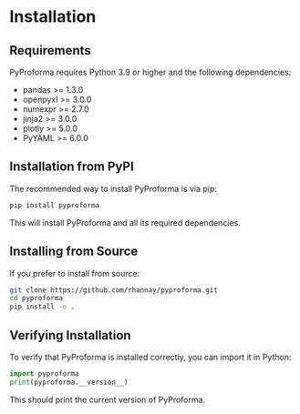 # Installation

## Requirements

PyProforma requires Python 3.9 or higher and the following dependencies:

- pandas >= 1.3.0
- openpyxl >= 3.0.0
- numexpr >= 2.7.0
- jinja2 >= 3.0.0
- plotly >= 5.0.0
- PyYAML >= 6.0.0

## Installation from PyPI

The recommended way to install PyProforma is via pip:

```bash
pip install pyproforma
```

This will install PyProforma and all its required dependencies.

## Installing from Source

If you prefer to install from source:

```bash
git clone https://github.com/rhannay/pyproforma.git
cd pyproforma
pip install -e .
```

## Verifying Installation

To verify that PyProforma is installed correctly, you can import it in Python:

```python
import pyproforma
print(pyproforma.__version__)
```

This should print the current version of PyProforma.

